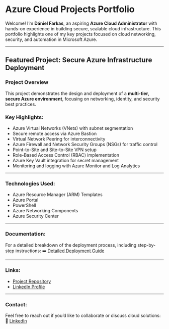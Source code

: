 <link rel="stylesheet" href="/assets/style.css">

# Azure Cloud Projects Portfolio

Welcome! I’m **Dániel Farkas**, an aspiring **Azure Cloud Administrator** with hands-on experience in building secure, scalable cloud infrastructure. This portfolio highlights one of my key projects focused on cloud networking, security, and automation in Microsoft Azure.

---

## Featured Project: Secure Azure Infrastructure Deployment

### Project Overview
This project demonstrates the design and deployment of a **multi-tier, secure Azure environment**, focusing on networking, identity, and security best practices.

### Key Highlights:
- Azure Virtual Networks (VNets) with subnet segmentation  
- Secure remote access via Azure Bastion  
- Virtual Network Peering for interconnectivity  
- Azure Firewall and Network Security Groups (NSGs) for traffic control  
- Point-to-Site and Site-to-Site VPN setup  
- Role-Based Access Control (RBAC) implementation  
- Azure Key Vault integration for secret management  
- Monitoring and logging with Azure Monitor and Log Analytics  

---

### Technologies Used:
- Azure Resource Manager (ARM) Templates  
- Azure Portal  
- PowerShell  
- Azure Networking Components  
- Azure Security Center  

---

### Documentation:
For a detailed breakdown of the deployment process, including step-by-step instructions:
➡️ [Detailed Deployment Guide](/step_by_step.md)

---

### Links:
- [Project Repository](https://github.com/lxMagicxl/Azureproject)
- [LinkedIn Profile](https://www.linkedin.com/in/daniel-farkas-azure/)

---

### Contact:
Feel free to reach out if you’d like to collaborate or discuss cloud solutions:  
📧 [LinkedIn](https://www.linkedin.com/in/daniel-farkas-azure/)
